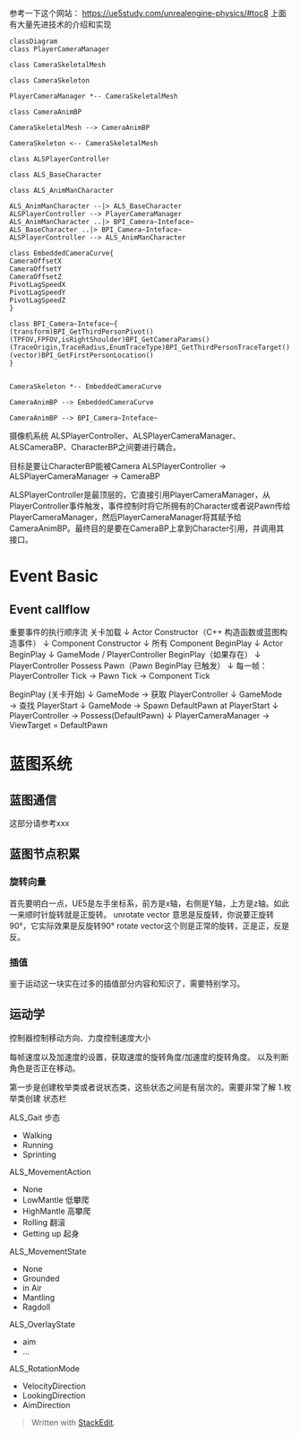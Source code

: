 参考一下这个网站：
https://ue5study.com/unrealengine-physics/#toc8
上面有大量先进技术的介绍和实现

```mermaid
classDiagram
class PlayerCameraManager

class CameraSkeletalMesh

class CameraSkeleton

PlayerCameraManager *-- CameraSkeletalMesh

class CameraAnimBP

CameraSkeletalMesh --> CameraAnimBP

CameraSkeleton <-- CameraSkeletalMesh

class ALSPlayerController

class ALS_BaseCharacter

class ALS_AnimManCharacter

ALS_AnimManCharacter --|> ALS_BaseCharacter
ALSPlayerController --> PlayerCameraManager
ALS_AnimManCharacter ..|> BPI_Camera~Inteface~
ALS_BaseCharacter ..|> BPI_Camera~Inteface~
ALSPlayerController --> ALS_AnimManCharacter

class EmbeddedCameraCurve{
CameraOffsetX
CameraOffsetY
CameraOffsetZ
PivotLagSpeedX
PivotLagSpeedY
PivotLagSpeedZ
}

class BPI_Camera~Inteface~{
(transform)BPI_GetThirdPersonPivot()
(TPFOV,FPFOV,isRightShoulder)BPI_GetCameraParams()
(TraceOrigin,TraceRadius,EnumTraceType)BPI_GetThirdPersonTraceTarget()
(vector)BPI_GetFirstPersonLocation()
}


CameraSkeleton *-- EmbeddedCameraCurve

CameraAnimBP --> EmbeddedCameraCurve

CameraAnimBP --> BPI_Camera~Inteface~
```



摄像机系统
ALSPlayerController、ALSPlayerCameraManager、ALSCameraBP、CharacterBP之间要进行耦合。

目标是要让CharacterBP能被Camera
ALSPlayerController -> ALSPlayerCameraManager -> CameraBP


ALSPlayerController是最顶层的，它直接引用PlayerCameraManager，从PlayerController事件触发，事件控制时将它所拥有的Character或者说Pawn传给PlayerCameraManager，然后PlayerCameraManager将其赋予给CameraAnimBP。最终目的是要在CameraBP上拿到Character引用，并调用其接口。


# Event Basic

## Event callflow

重要事件的执行顺序流
关卡加载
   ↓
Actor Constructor（C++ 构造函数或蓝图构造事件）
   ↓
Component Constructor
   ↓
所有 Component BeginPlay
   ↓
Actor BeginPlay
   ↓
GameMode / PlayerController BeginPlay（如果存在）
   ↓
PlayerController Possess Pawn（Pawn BeginPlay 已触发）
   ↓
每一帧：
    PlayerController Tick
    → Pawn Tick
       → Component Tick


BeginPlay (关卡开始)
   ↓
GameMode → 获取 PlayerController
   ↓
GameMode → 查找 PlayerStart
   ↓
GameMode → Spawn DefaultPawn at PlayerStart
   ↓
PlayerController → Possess(DefaultPawn)
   ↓
PlayerCameraManager → ViewTarget = DefaultPawn


# 蓝图系统

## 蓝图通信
这部分请参考xxx

## 蓝图节点积累
### 旋转向量
首先要明白一点，UE5是左手坐标系，前方是x轴，右侧是Y轴，上方是z轴。如此一来顺时针旋转就是正旋转。
unrotate vector 意思是反旋转，你说要正旋转90°，它实际效果是反旋转90°
rotate vector这个则是正常的旋转，正是正，反是反。


### 插值
鉴于运动这一块实在过多的插值部分内容和知识了，需要特别学习。







## 运动学

控制器控制移动方向、力度控制速度大小

每帧速度以及加速度的设置，获取速度的旋转角度/加速度的旋转角度。
以及判断角色是否正在移动。

第一步是创建枚举类或者说状态类，这些状态之间是有层次的。需要非常了解
1.枚举类创建 状态栏

ALS_Gait 步态
- Walking
- Running
- Sprinting

ALS_MovementAction
 - None
 - LowMantle 低攀爬
 - HighMantle 高攀爬
 - Rolling 翻滚
 - Getting up 起身

ALS_MovementState
- None
- Grounded
- in Air
- Mantling
- Ragdoll

ALS_OverlayState 
- aim
- ...

ALS_RotationMode
- VelocityDirection
- LookingDirection
- AimDirection





> Written with [StackEdit](https://stackedit.io/).
<!--stackedit_data:
eyJoaXN0b3J5IjpbLTk3ODQyMTQ4MCwtNDcyNTAyODA1LDY2Mz
k4MzgzMCwtMTgyMzEwMjc2NywxODg0MDE1MTcwLC0xMjMyNTY2
OTMsLTE5NjU1MDQxOTEsMTM1ODM3NDg1NiwxODEzODQ0OTg2LC
0xODM1ODM4MTM3LC02MjkzMjIwNjQsODE4MDQ3ODU4LDk1NDI3
ODg5MiwtMTA0Njk4ODA1NF19
-->